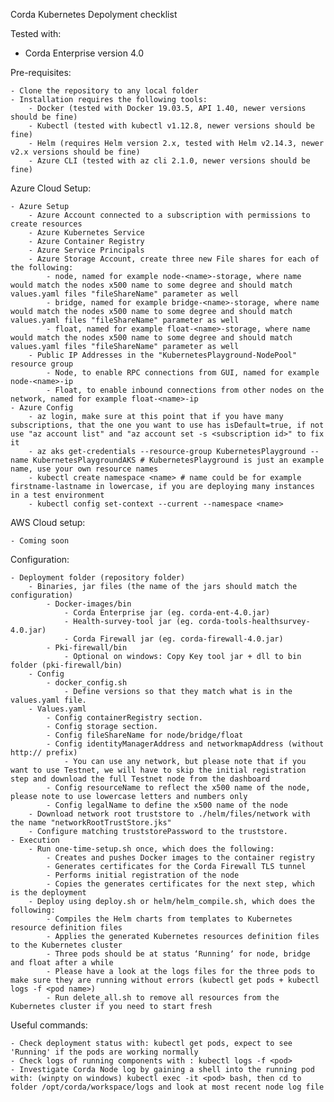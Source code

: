 Corda Kubernetes Depolyment checklist

Tested with:

- Corda Enterprise version 4.0

Pre-requisites:

	- Clone the repository to any local folder
	- Installation requires the following tools:
		- Docker (tested with Docker 19.03.5, API 1.40, newer versions should be fine)
		- Kubectl (tested with kubectl v1.12.8, newer versions should be fine)
		- Helm (requires Helm version 2.x, tested with Helm v2.14.3, newer v2.x versions should be fine)
		- Azure CLI (tested with az cli 2.1.0, newer versions should be fine)

Azure Cloud Setup:

	- Azure Setup
		- Azure Account connected to a subscription with permissions to create resources
		- Azure Kubernetes Service
		- Azure Container Registry
		- Azure Service Principals
		- Azure Storage Account, create three new File shares for each of the following:
			- node, named for example node-<name>-storage, where name would match the nodes x500 name to some degree and should match values.yaml files "fileShareName" parameter as well
			- bridge, named for example bridge-<name>-storage, where name would match the nodes x500 name to some degree and should match values.yaml files "fileShareName" parameter as well
			- float, named for example float-<name>-storage, where name would match the nodes x500 name to some degree and should match values.yaml files "fileShareName" parameter as well
		- Public IP Addresses in the "KubernetesPlayground-NodePool" resource group
			- Node, to enable RPC connections from GUI, named for example node-<name>-ip
			- Float, to enable inbound connections from other nodes on the network, named for example float-<name>-ip
	- Azure Config
		- az login, make sure at this point that if you have many subscriptions, that the one you want to use has isDefault=true, if not use "az account list" and "az account set -s <subscription id>" to fix it
		- az aks get-credentials --resource-group KubernetesPlayground --name KubernetesPlaygroundAKS # KubernetesPlayground is just an example name, use your own resource names
		- kubectl create namespace <name> # name could be for example firstname-lastname in lowercase, if you are deploying many instances in a test environment
		- kubectl config set-context --current --namespace <name>

AWS Cloud setup:

	- Coming soon

Configuration:

	- Deployment folder (repository folder)
		- Binaries, jar files (the name of the jars should match the configuration)
			- Docker-images/bin
				- Corda Enterprise jar (eg. corda-ent-4.0.jar)
				- Health-survey-tool jar (eg. corda-tools-healthsurvey-4.0.jar)
				- Corda Firewall jar (eg. corda-firewall-4.0.jar)
			- Pki-firewall/bin
				- Optional on windows: Copy Key tool jar + dll to bin folder (pki-firewall/bin)
		- Config
			- docker_config.sh
				- Define versions so that they match what is in the values.yaml file.
		- Values.yaml
			- Config containerRegistry section.
			- Config storage section.
			- Config fileShareName for node/bridge/float
			- Config identityManagerAddress and networkmapAddress (without http:// prefix)
				- You can use any network, but please note that if you want to use Testnet, we will have to skip the initial registration step and download the full Testnet node from the dashboard
			- Config resourceName to reflect the x500 name of the node, please note to use lowercase letters and numbers only
			- Config legalName to define the x500 name of the node
		- Download network root truststore to ./helm/files/network with the name "networkRootTrustStore.jks"
		- Configure matching truststorePassword to the truststore.
	- Execution
		- Run one-time-setup.sh once, which does the following:
			- Creates and pushes Docker images to the container registry
			- Generates certificates for the Corda Firewall TLS tunnel
			- Performs initial registration of the node
			- Copies the generates certificates for the next step, which is the deployment
		- Deploy using deploy.sh or helm/helm_compile.sh, which does the following:
			- Compiles the Helm charts from templates to Kubernetes resource definition files
			- Applies the generated Kubernetes resources definition files to the Kubernetes cluster
			- Three pods should be at status ‘Runningʼ for node, bridge and float after a while
			- Please have a look at the logs files for the three pods to make sure they are running without errors (kubectl get pods + kubectl logs -f <pod name>)
			- Run delete_all.sh to remove all resources from the Kubernetes cluster if you need to start fresh

Useful commands:

	- Check deployment status with: kubectl get pods, expect to see 'Running' if the pods are working normally
	- Check logs of running components with : kubectl logs -f <pod>
	- Investigate Corda Node log by gaining a shell into the running pod with: (winpty on windows) kubectl exec -it <pod> bash, then cd to folder /opt/corda/workspace/logs and look at most recent node log file
